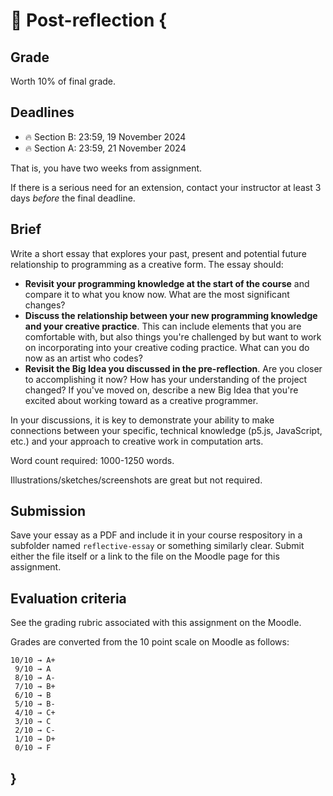# 🤔 Post-reflection {

## Grade

Worth 10% of final grade.

## Deadlines

- 🔥 Section B: 23:59, 19 November 2024
- 🔥 Section A: 23:59, 21 November 2024

That is, you have two weeks from assignment.

If there is a serious need for an extension, contact your instructor at least 3 days *before* the final deadline.

## Brief

Write a short essay that explores your past, present and potential future relationship to programming as a creative form. The essay should:

- **Revisit your programming knowledge at the start of the course** and compare it to what you know now. What are the most significant changes?
- **Discuss the relationship between your new programming knowledge and your  creative practice**. This can include elements that you are comfortable with, but also things you're challenged by but want to work on incorporating into your creative coding practice. What can you do now as an artist who codes?
- **Revisit the Big Idea you discussed in the pre-reflection**. Are you closer to accomplishing it now? How has your understanding of the project changed? If you've moved on, describe a new Big Idea that you're excited about working toward as a creative programmer.

In your discussions, it is key to demonstrate your ability to make connections between your specific, technical knowledge (p5.js, JavaScript, etc.) and your approach to creative work in computation arts.

Word count required: 1000-1250 words.

Illustrations/sketches/screenshots are great but not required.

## Submission

Save your essay as a PDF and include it in your course respository in a subfolder named `reflective-essay` or something similarly clear. Submit either the file itself or a link to the file on the Moodle page for this assignment.

## Evaluation criteria

See the grading rubric associated with this assignment on the Moodle.

Grades are converted from the 10 point scale on Moodle as follows:

```
10/10 → A+
 9/10 → A
 8/10 → A-
 7/10 → B+
 6/10 → B
 5/10 → B-
 4/10 → C+
 3/10 → C
 2/10 → C-
 1/10 → D+
 0/10 → F
```

## }